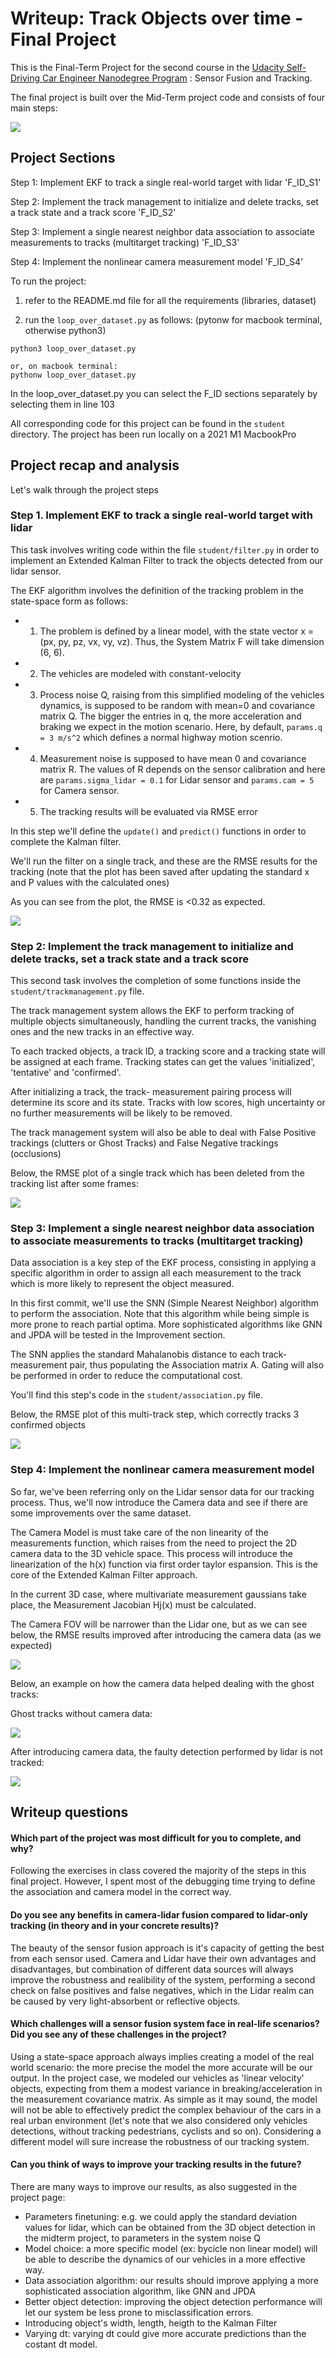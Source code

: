 # Writeup: Track Objects over time - Final Project

This is the Final-Term Project for the second course in the [Udacity Self-Driving Car Engineer Nanodegree Program](https://www.udacity.com/course/c-plus-plus-nanodegree--nd213) : Sensor Fusion and Tracking.

The final project is built over the Mid-Term project code and consists of four main steps:

<img src="img/writeup-final/track.png"/>


## Project Sections

Step 1: Implement EKF to track a single real-world target with lidar
'F_ID_S1'

Step 2: Implement the track management to initialize and delete tracks, set a track state and a track score
'F_ID_S2'

Step 3: Implement a single nearest neighbor data association to associate measurements to tracks (multitarget tracking)
'F_ID_S3'

Step 4: Implement the nonlinear camera measurement model
'F_ID_S4'


To run the project:

1. refer to the README.md file for all the requirements (libraries, dataset)


2. run the `loop_over_dataset.py` as follows: (pytonw for macbook terminal, otherwise python3)

```
python3 loop_over_dataset.py

or, on macbook terminal:
pythonw loop_over_dataset.py

```
In the loop_over_dataset.py you can select the F_ID sections separately by selecting them in line 103

All corresponding code for this project can be found in the `student` directory.
The project has been run locally on a 2021 M1 MacbookPro 

## Project recap and analysis

Let's walk through the project steps

### Step 1. Implement EKF to track a single real-world target with lidar

This task involves writing code within the file `student/filter.py` in order to implement an Extended Kalman Filter to track the objects detected from our lidar sensor.

The EKF algorithm involves the definition of the tracking problem in the state-space form as follows:

- 1. The problem is defined by a linear model, with the state vector x = (px, py, pz, vx, vy, vz). Thus, the System Matrix F will take dimension (6, 6). 

- 2. The vehicles are modeled with constant-velocity 

- 3. Process noise Q, raising from this simplified modeling of the vehicles dynamics, is supposed to be random with mean=0 and covariance matrix Q. The bigger the entries in q, the more acceleration and braking we expect in the motion scenario. Here, by default, `params.q = 3 m/s^2` which defines a normal highway motion scenrio.

- 4. Measurement noise is supposed to have mean 0 and covariance matrix R. The values of R depends on the sensor calibration and here are `params.sigma_lidar = 0.1` for Lidar sensor and `params.cam = 5` for Camera sensor.

- 5. The tracking results will be evaluated via RMSE error


In this step we'll define the `update()` and `predict()` functions in order to complete the Kalman filter.

We'll run the filter on a single track, and these are the RMSE results for the tracking (note that the plot has been saved after updating the standard x and P values with the calculated ones)

As you can see from the plot, the RMSE is <0.32 as expected.

<img src="img/writeup-final/step1-rmse.png"/>


### Step 2: Implement the track management to initialize and delete tracks, set a track state and a track score

This second task involves the completion of some functions inside the `student/trackmanagement.py` file.

The track management system allows the EKF to perform tracking of multiple objects simultaneously, handling the current tracks, the vanishing ones and the new tracks in an effective way.

To each tracked objects, a track ID, a tracking score and a tracking state will be assigned at each frame. Tracking states can get the values 'initialized', 'tentative' and 'confirmed'. 

After initializing a track, the track- measurement pairing process will determine its score and its state. Tracks with low scores, high uncertainty or no further measurements will be likely to be removed.

The track management system will also be able to deal with False Positive trackings (clutters or Ghost Tracks) and False Negative trackings (occlusions)

Below, the RMSE plot of a single track which has been deleted from the tracking list after some frames:

<img src="img/writeup-final/step2-rmse.png"/>

### Step 3: Implement a single nearest neighbor data association to associate measurements to tracks (multitarget tracking)

Data association is a key step of the EKF process, consisting in applying a specific algorithm in order to assign all each measurement to the track which is more likely to represent the object measured.

In this first commit, we'll use the SNN (Simple Nearest Neighbor) algorithm to perform the association. Note that this algorithm while being simple is more prone to reach partial optima. More sophisticated algorithms like GNN and JPDA will be tested in the Improvement section. 

The SNN applies the standard Mahalanobis distance to each track-measurement pair, thus populating the Association matrix A. Gating will also be performed in order to reduce the computational cost.

You'll find this step's code in the `student/association.py` file.

Below, the RMSE plot of this multi-track step, which correctly tracks 3 confirmed objects 

<img src="img/writeup-final/step3-rmse.png"/>


### Step 4: Implement the nonlinear camera measurement model

So far, we've been referring only on the Lidar sensor data for our tracking process. Thus, we'll now introduce the Camera data and see if there are some improvements over the same dataset.

The Camera Model is must take care of the non linearity of the measurements function, which raises from the need to project the 2D camera data to the 3D vehicle space. This process will introduce the linearization of the h(x) function via first order taylor espansion. This is the core of the Extended Kalman Filter approach.

In the current 3D case, where multivariate measurement gaussians take place, the Measurement Jacobian Hj(x) must be calculated.

The Camera FOV will be narrower than the Lidar one, but as we can see below, the RMSE results improved after introducing the camera data (as we expected)

<img src="img/writeup-final/step4-rmse.png"/>

Below, an example on how the camera data helped dealing with the ghost tracks:

Ghost tracks without camera data:

<img src="img/writeup-final/ghost-lidar.png"/>


After introducing camera data, the faulty detection performed by lidar is not tracked:

<img src="img/writeup-final/ghost-camera.png"/>


## Writeup questions

#### Which part of the project was most difficult for you to complete, and why?
Following the exercises in class covered the majority of the steps in this final project. However, I spent most of the debugging time trying to define the association and camera model in the correct way.

#### Do you see any benefits in camera-lidar fusion compared to lidar-only tracking (in theory and in your concrete results)?
The beauty of the sensor fusion approach is it's capacity of getting the best from each sensor used. Camera and Lidar have their own advantages and disadvantages, but combination of different data sources will always improve the robustness and realibility of the system, performing a second check on false positives and false negatives, which in the Lidar realm can be caused by very light-absorbent or reflective objects.


#### Which challenges will a sensor fusion system face in real-life scenarios? Did you see any of these challenges in the project?
Using a state-space approach always implies creating a model of the real world scenario: the more precise the model the more accurate will be our output. In the project case, we modeled our vehicles as 'linear velocity' objects, expecting from them a modest variance in breaking/acceleration in the measurement covariance matrix. As simple as it may sound, the model will not be able to effectively predict the complex behaviour of the cars in a real urban environment (let's note that we also considered only vehicles detections, without tracking pedestrians, cyclists and so on). Considering a different model will sure increase the robustness of our tracking system.

#### Can you think of ways to improve your tracking results in the future?
There are many ways to improve our results, as also suggested in the project page:

- Parameters finetuning: e.g. we could apply the standard deviation values for lidar, which can be obtained from the 3D object detection in the midterm project, to parameters in the system noise Q
- Model choice: a more specific model (ex: bycicle non linear model) will be able to describe the dynamics of our vehicles in a more effective way.
- Data association algorithm: our results should improve applying a more sophisticated association algorithm, like GNN and JPDA
- Better object detection: improving the object detection performance will let our system be less prone to misclassification errors.
- Introducing object's width, length, heigth to the Kalman Filter
- Varying dt: varying dt could give more accurate predictions than the costant dt model.


